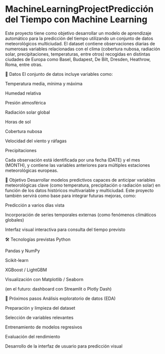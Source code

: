 # MachineLearningProjectPredicción del Tiempo con Machine Learning
Este proyecto tiene como objetivo desarrollar un modelo de aprendizaje automático para la predicción del tiempo utilizando un conjunto de datos meteorológicos multiciudad. El dataset contiene observaciones diarias de numerosas variables relacionadas con el clima (cobertura nubosa, radiación solar, precipitaciones, temperaturas, entre otros) recogidas en distintas ciudades de Europa como Basel, Budapest, De Bilt, Dresden, Heathrow, Roma, entre otras.

📁 Datos
El conjunto de datos incluye variables como:

Temperatura media, mínima y máxima

Humedad relativa

Presión atmosférica

Radiación solar global

Horas de sol

Cobertura nubosa

Velocidad del viento y ráfagas

Precipitaciones

Cada observación está identificada por una fecha (DATE) y el mes (MONTH), y contiene las variables anteriores para múltiples estaciones meteorológicas europeas.

🧠 Objetivo
Desarrollar modelos predictivos capaces de anticipar variables meteorológicas clave (como temperatura, precipitación o radiación solar) en función de los datos históricos multivariable y multiciudad. Este proyecto también servirá como base para integrar futuras mejoras, como:

Predicción a varios días vista

Incorporación de series temporales externas (como fenómenos climáticos globales)

Interfaz visual interactiva para consulta del tiempo previsto

🛠️ Tecnologías previstas
Python

Pandas y NumPy

Scikit-learn

XGBoost / LightGBM

Visualización con Matplotlib / Seaborn

(en el futuro: dashboard con Streamlit o Plotly Dash)

🚀 Próximos pasos
Análisis exploratorio de datos (EDA)

Preparación y limpieza del dataset

Selección de variables relevantes

Entrenamiento de modelos regresivos

Evaluación del rendimiento

Desarrollo de la interfaz de usuario para predicción visual
